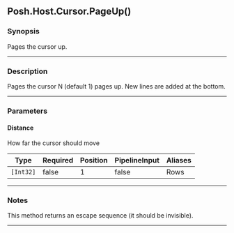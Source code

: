 Posh.Host.Cursor.PageUp()
-------------------------

### Synopsis
Pages the cursor up.

---

### Description

Pages the cursor N (default 1) pages up.  New lines are added at the bottom.

---

### Parameters
#### **Distance**
How far the cursor should move

|Type     |Required|Position|PipelineInput|Aliases|
|---------|--------|--------|-------------|-------|
|`[Int32]`|false   |1       |false        |Rows   |

---

### Notes
This method returns an escape sequence (it should be invisible).

---
